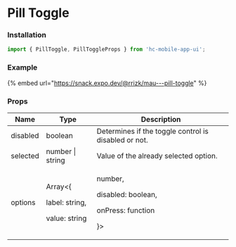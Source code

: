# Pill Toggle

### Installation

```jsx
import { PillToggle, PillToggleProps } from 'hc-mobile-app-ui';
```

### Example

{% embed url="https://snack.expo.dev/@rrizk/mau---pill-toggle" %}

### Props

| Name     | Type                                                         | Description                                                              |
| -------- | ------------------------------------------------------------ | ------------------------------------------------------------------------ |
| disabled | boolean                                                      | Determines if the toggle control is disabled or not.                     |
| selected | number \| string                                             | Value of the already selected option.                                    |
| options  | <p>Array&#x3C;{</p><p>label: string,</p><p>value: string</p> | <p>number,</p><p>disabled: boolean,</p><p>onPress: function</p><p>}></p> |

